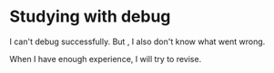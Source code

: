 # Studying with debug
I can't debug successfully. But , I also don't know what went wrong. 

When I have enough experience, I will try to revise.

